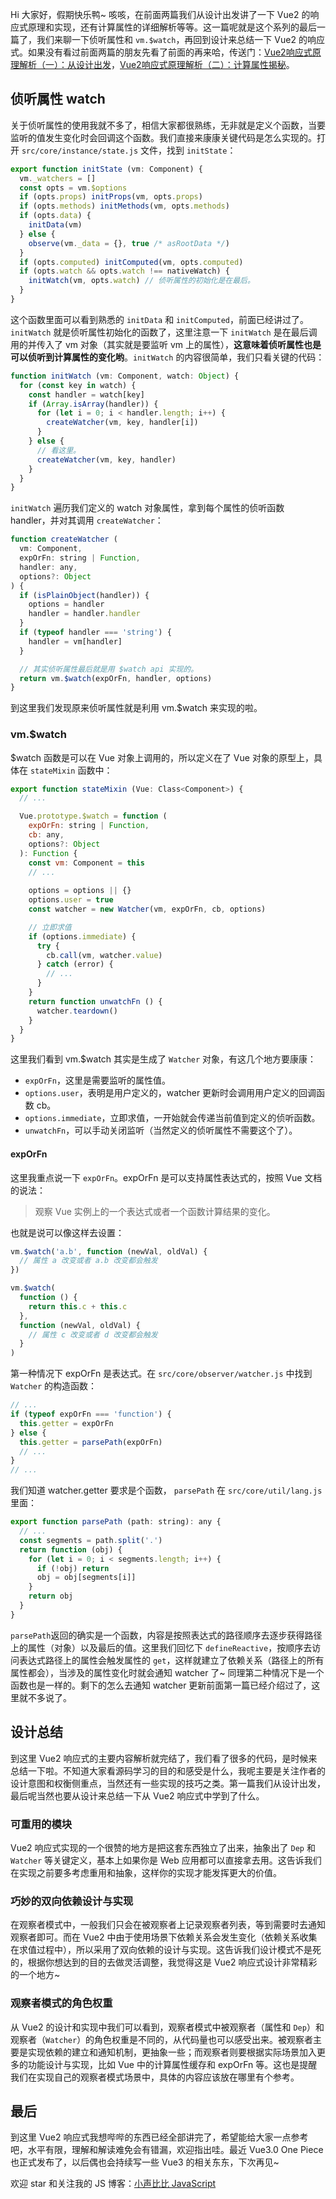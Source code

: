 Hi 大家好，假期快乐鸭~ 咳咳，在前面两篇我们从设计出发讲了一下 Vue2 的响应式原理和实现，还有计算属性的详细解析等等。这一篇呢就是这个系列的最后一篇了，我们来聊一下侦听属性和 `vm.$watch`，再回到设计来总结一下 Vue2 的响应式。如果没有看过前面两篇的朋友先看了前面的再来哈，传送门：[Vue2响应式原理解析（一）：从设计出发](https://github.com/deepfunc/js-bullshit-blog/blob/master/%E6%BA%90%E7%A0%81%E8%A7%A3%E6%9E%90/Vue2%E5%93%8D%E5%BA%94%E5%BC%8F%E5%8E%9F%E7%90%86%E8%A7%A3%E6%9E%90%EF%BC%88%E4%B8%80%EF%BC%89%EF%BC%9A%E4%BB%8E%E8%AE%BE%E8%AE%A1%E5%87%BA%E5%8F%91/Vue2%E5%93%8D%E5%BA%94%E5%BC%8F%E5%8E%9F%E7%90%86%E8%A7%A3%E6%9E%90%EF%BC%88%E4%B8%80%EF%BC%89%EF%BC%9A%E4%BB%8E%E8%AE%BE%E8%AE%A1%E5%87%BA%E5%8F%91.md)，[Vue2响应式原理解析（二）：计算属性揭秘](https://github.com/deepfunc/js-bullshit-blog/blob/master/%E6%BA%90%E7%A0%81%E8%A7%A3%E6%9E%90/Vue2%E5%93%8D%E5%BA%94%E5%BC%8F%E5%8E%9F%E7%90%86%E8%A7%A3%E6%9E%90%EF%BC%88%E4%BA%8C%EF%BC%89%EF%BC%9A%E8%AE%A1%E7%AE%97%E5%B1%9E%E6%80%A7%E6%8F%AD%E7%A7%98/Vue2%E5%93%8D%E5%BA%94%E5%BC%8F%E5%8E%9F%E7%90%86%E8%A7%A3%E6%9E%90%EF%BC%88%E4%BA%8C%EF%BC%89%EF%BC%9A%E8%AE%A1%E7%AE%97%E5%B1%9E%E6%80%A7%E6%8F%AD%E7%A7%98.md)。



## 侦听属性 watch

关于侦听属性的使用我就不多了，相信大家都很熟练，无非就是定义个函数，当要监听的值发生变化时会回调这个函数。我们直接来康康关键代码是怎么实现的。打开 `src/core/instance/state.js` 文件，找到 `initState`：

```javascript
export function initState (vm: Component) {
  vm._watchers = []
  const opts = vm.$options
  if (opts.props) initProps(vm, opts.props)
  if (opts.methods) initMethods(vm, opts.methods)
  if (opts.data) {
    initData(vm)
  } else {
    observe(vm._data = {}, true /* asRootData */)
  }
  if (opts.computed) initComputed(vm, opts.computed)
  if (opts.watch && opts.watch !== nativeWatch) {
    initWatch(vm, opts.watch) // 侦听属性的初始化是在最后。
  }
}
```

这个函数里面可以看到熟悉的 `initData` 和 `initComputed`，前面已经讲过了。 `initWatch` 就是侦听属性初始化的函数了，这里注意一下 `initWatch` 是在最后调用的并传入了 vm 对象（其实就是要监听 vm 上的属性），**这意味着侦听属性也是可以侦听到计算属性的变化哟**。`initWatch` 的内容很简单，我们只看关键的代码：

```javascript
function initWatch (vm: Component, watch: Object) {
  for (const key in watch) {
    const handler = watch[key]
    if (Array.isArray(handler)) {
      for (let i = 0; i < handler.length; i++) {
        createWatcher(vm, key, handler[i])
      }
    } else {
      // 看这里。
      createWatcher(vm, key, handler)
    }
  }
}
```

`initWatch` 遍历我们定义的 watch 对象属性，拿到每个属性的侦听函数 handler，并对其调用 `createWatcher`：

```javascript
function createWatcher (
  vm: Component,
  expOrFn: string | Function,
  handler: any,
  options?: Object
) {
  if (isPlainObject(handler)) {
    options = handler
    handler = handler.handler
  }
  if (typeof handler === 'string') {
    handler = vm[handler]
  }

  // 其实侦听属性最后就是用 $watch api 实现的。
  return vm.$watch(expOrFn, handler, options)
}
```

到这里我们发现原来侦听属性就是利用 vm.$watch 来实现的啦。



### vm.$watch

\$watch 函数是可以在 Vue 对象上调用的，所以定义在了 Vue 对象的原型上，具体在 `stateMixin` 函数中：

```javascript
export function stateMixin (Vue: Class<Component>) {
  // ...

  Vue.prototype.$watch = function (
    expOrFn: string | Function,
    cb: any,
    options?: Object
  ): Function {
    const vm: Component = this
    // ...
    
    options = options || {}
    options.user = true
    const watcher = new Watcher(vm, expOrFn, cb, options)

    // 立即求值
    if (options.immediate) {
      try {
        cb.call(vm, watcher.value)
      } catch (error) {
        // ...
      }
    }
    return function unwatchFn () {
      watcher.teardown()
    }
  }
}
```

这里我们看到 vm.$watch 其实是生成了 `Watcher` 对象，有这几个地方要康康：

- `expOrFn`，这里是需要监听的属性值。
- `options.user`，表明是用户定义的，watcher 更新时会调用用户定义的回调函数 cb。
- `options.immediate`，立即求值，一开始就会传递当前值到定义的侦听函数。
- `unwatchFn`，可以手动关闭监听（当然定义的侦听属性不需要这个了）。



#### expOrFn

这里我重点说一下 `expOrFn`。expOrFn 是可以支持属性表达式的，按照 Vue 文档的说法：

> 观察 Vue 实例上的一个表达式或者一个函数计算结果的变化。

也就是说可以像这样去设置：

```javascript
vm.$watch('a.b', function (newVal, oldVal) {
  // 属性 a 改变或者 a.b 改变都会触发
})

vm.$watch(
  function () {
    return this.c + this.c
  },
  function (newVal, oldVal) {
    // 属性 c 改变或者 d 改变都会触发
  }
)
```



第一种情况下 expOrFn 是表达式。在 `src/core/observer/watcher.js` 中找到 `Watcher` 的构造函数：

```javascript
// ...
if (typeof expOrFn === 'function') {
  this.getter = expOrFn
} else {
  this.getter = parsePath(expOrFn)
  // ...
}
// ...
```

我们知道 watcher.getter 要求是个函数， `parsePath` 在 `src/core/util/lang.js` 里面：

```javascript
export function parsePath (path: string): any {
  // ...
  const segments = path.split('.')
  return function (obj) {
    for (let i = 0; i < segments.length; i++) {
      if (!obj) return
      obj = obj[segments[i]]
    }
    return obj
  }
}
```

`parsePath`返回的确实是一个函数，内容是按照表达式的路径顺序去逐步获得路径上的属性（对象）以及最后的值。这里我们回忆下 `defineReactive`，按顺序去访问表达式路径上的属性会触发属性的 `get`，这样就建立了依赖关系（路径上的所有属性都会），当涉及的属性变化时就会通知 watcher 了~ 同理第二种情况下是一个函数也是一样的。剩下的怎么去通知 watcher 更新前面第一篇已经介绍过了，这里就不多说了。



## 设计总结

到这里 Vue2 响应式的主要内容解析就完结了，我们看了很多的代码，是时候来总结一下啦。不知道大家看源码学习的目的和感受是什么，我呢主要是关注作者的设计意图和权衡侧重点，当然还有一些实现的技巧之类。第一篇我们从设计出发，最后呢当然也要从设计来总结一下从 Vue2 响应式中学到了什么。



### 可重用的模块

Vue2 响应式实现的一个很赞的地方是把这套东西独立了出来，抽象出了 `Dep` 和 `Watcher` 等关键定义，基本上如果你是 Web 应用都可以直接拿去用。这告诉我们在实现之前要多考虑重用和抽象，这样你的实现才能发挥更大的价值。



### 巧妙的双向依赖设计与实现

在观察者模式中，一般我们只会在被观察者上记录观察者列表，等到需要时去通知观察者即可。而在 Vue2 中由于使用场景下依赖关系会发生变化（依赖关系收集在求值过程中），所以采用了双向依赖的设计与实现。这告诉我们设计模式不是死的，根据你想达到的目的去做灵活调整，我觉得这是 Vue2 响应式设计非常精彩的一个地方~



### 观察者模式的角色权重

从 Vue2 的设计和实现中我们可以看到，观察者模式中被观察者（属性和 `Dep`）和观察者（`Watcher`）的角色权重是不同的，从代码量也可以感受出来。被观察者主要是实现依赖的建立和通知机制，更抽象一些；而观察者则要根据实际场景加入更多的功能设计与实现，比如 Vue 中的计算属性缓存和 expOrFn 等。这也是提醒我们在实现自己的观察者模式场景中，具体的内容应该放在哪里有个参考。



## 最后

到这里 Vue2 响应式我想哔哔的东西已经全部讲完了，希望能给大家一点参考吧，水平有限，理解和解读难免会有错漏，欢迎指出哇。最近 Vue3.0 One Piece 也正式发布了，以后偶也会持续写一些 Vue3 的相关东东，下次再见~

欢迎 star 和关注我的 JS 博客：[小声比比 JavaScript](https://github.com/deepfunc/js-bullshit-blog)